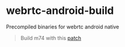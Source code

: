 # webrtc-android-build
Precompiled binaries for webrtc android native

> Build m74 with this [patch](https://gist.github.com/Piasy/4effa9057eb0faff8231d34e589478c3)
